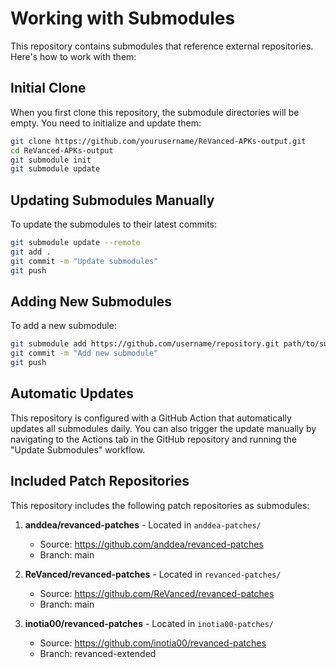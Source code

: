 # Working with Submodules

This repository contains submodules that reference external repositories. Here's how to work with them:

## Initial Clone

When you first clone this repository, the submodule directories will be empty. You need to initialize and update them:

```bash
git clone https://github.com/yourusername/ReVanced-APKs-output.git
cd ReVanced-APKs-output
git submodule init
git submodule update
```

## Updating Submodules Manually

To update the submodules to their latest commits:

```bash
git submodule update --remote
git add .
git commit -m "Update submodules"
git push
```

## Adding New Submodules

To add a new submodule:

```bash
git submodule add https://github.com/username/repository.git path/to/submodule
git commit -m "Add new submodule"
git push
```

## Automatic Updates

This repository is configured with a GitHub Action that automatically updates all submodules daily. You can also trigger the update manually by navigating to the Actions tab in the GitHub repository and running the "Update Submodules" workflow.

## Included Patch Repositories

This repository includes the following patch repositories as submodules:

1. **anddea/revanced-patches** - Located in `anddea-patches/`
   - Source: <https://github.com/anddea/revanced-patches>
   - Branch: main

2. **ReVanced/revanced-patches** - Located in `revanced-patches/`
   - Source: <https://github.com/ReVanced/revanced-patches>
   - Branch: main

3. **inotia00/revanced-patches** - Located in `inotia00-patches/`
   - Source: <https://github.com/inotia00/revanced-patches>
   - Branch: revanced-extended
